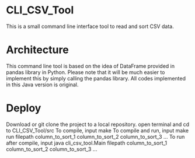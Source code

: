 # CLI_CSV_Tool
This is a small command line interface tool to read and sort CSV data.

# Architecture
This command line tool is based on the idea of DataFrame provided in pandas library in Python.
Please note that it will be much easier to implement this by simply calling the pandas library.
All codes implemented in this Java version is original.

# Deploy
Download or git clone the project to a local repository.
open terminal and cd to CLI_CSV_Tool/src
To compile, input 
  make
To compile and run, input 
  make run filepath column_to_sort_1 column_to_sort_2 column_to_sort_3 ...
To run after compile, input
  java cli_csv_tool.Main filepath column_to_sort_1 column_to_sort_2 column_to_sort_3 ...
